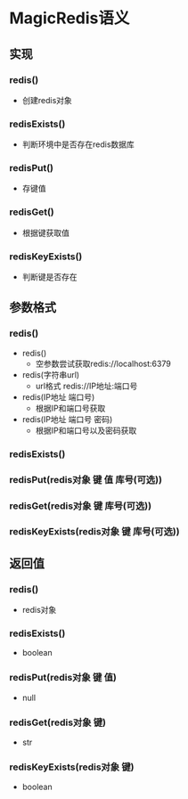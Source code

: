 # MagicRedis语义

## 实现

### redis()

- 创建redis对象

### redisExists()

- 判断环境中是否存在redis数据库

### redisPut()

- 存键值

### redisGet()

- 根据键获取值

### redisKeyExists()

- 判断键是否存在

## 参数格式

### redis()

- redis()
  - 空参数尝试获取redis://localhost:6379
- redis(字符串url)
  - url格式 redis://IP地址:端口号
- redis(IP地址 端口号)
  - 根据IP和端口号获取
- redis(IP地址 端口号 密码)
  - 根据IP和端口号以及密码获取

### redisExists()

### redisPut(redis对象 键 值 库号(可选))

### redisGet(redis对象 键 库号(可选))

### redisKeyExists(redis对象 键 库号(可选))

## 返回值

### redis()

- redis对象

### redisExists()

- boolean

### redisPut(redis对象 键 值)

- null

### redisGet(redis对象 键)

- str

### redisKeyExists(redis对象 键)

- boolean


